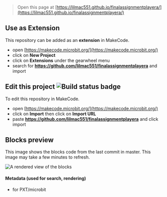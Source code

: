 
> Open this page at [https://lilmac551.github.io/finalassignmentplayera/](https://lilmac551.github.io/finalassignmentplayera/)

## Use as Extension

This repository can be added as an **extension** in MakeCode.

* open [https://makecode.microbit.org/](https://makecode.microbit.org/)
* click on **New Project**
* click on **Extensions** under the gearwheel menu
* search for **https://github.com/lilmac551/finalassignmentplayera** and import

## Edit this project ![Build status badge](https://github.com/lilmac551/finalassignmentplayera/workflows/MakeCode/badge.svg)

To edit this repository in MakeCode.

* open [https://makecode.microbit.org/](https://makecode.microbit.org/)
* click on **Import** then click on **Import URL**
* paste **https://github.com/lilmac551/finalassignmentplayera** and click import

## Blocks preview

This image shows the blocks code from the last commit in master.
This image may take a few minutes to refresh.

![A rendered view of the blocks](https://github.com/lilmac551/finalassignmentplayera/raw/master/.github/makecode/blocks.png)

#### Metadata (used for search, rendering)

* for PXT/microbit
<script src="https://makecode.com/gh-pages-embed.js"></script><script>makeCodeRender("{{ site.makecode.home_url }}", "{{ site.github.owner_name }}/{{ site.github.repository_name }}");</script>
